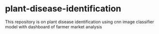 # plant-disease-identification
This repository is on plant disease identification using cnn image classifier model with dashboard of farmer market analysis
